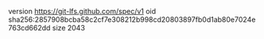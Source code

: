 version https://git-lfs.github.com/spec/v1
oid sha256:2857908bcba58c2cf7e308212b998cd20803897fb0d1ab80e7024e763cd662dd
size 2043
